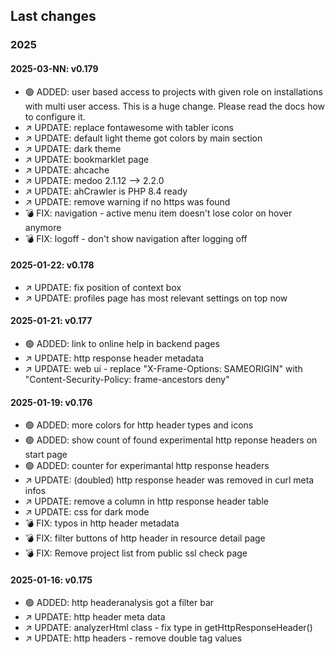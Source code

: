 ## Last changes

### 2025

#### 2025-03-NN: v0.179

* 🟢 ADDED: user based access to projects with given role on installations with multi user access. This is a huge change. Please read the docs how to configure it.
* ↗️ UPDATE: replace fontawesome with tabler icons
* ↗️ UPDATE: default light theme got colors by main section
* ↗️ UPDATE: dark theme
* ↗️ UPDATE: bookmarklet page
* ↗️ UPDATE: ahcache
* ↗️ UPDATE: medoo 2.1.12 --> 2.2.0
* ↗️ UPDATE: ahCrawler is PHP 8.4 ready
* ↗️ UPDATE: remove warning if no https was found
* 💣 FIX: navigation - active menu item doesn't lose color on hover anymore
* 💣 FIX: logoff - don't show navigation after logging off

#### 2025-01-22: v0.178

* ↗️ UPDATE: fix position of context box
* ↗️ UPDATE: profiles page has most relevant settings on top now

#### 2025-01-21: v0.177

* 🟢 ADDED: link to online help in backend pages
* ↗️ UPDATE: http response header metadata
* ↗️ UPDATE: web ui - replace "X-Frame-Options: SAMEORIGIN" with "Content-Security-Policy: frame-ancestors deny"

#### 2025-01-19: v0.176

* 🟢 ADDED: more colors for http header types and icons
* 🟢 ADDED: show count of found experimental http reponse headers on start page
* 🟢 ADDED: counter for experimantal http response headers
* ↗️ UPDATE: (doubled) http response header was removed in curl meta infos
* ↗️ UPDATE: remove a column in http response header table
* ↗️ UPDATE: css for dark mode
* 💣 FIX: typos in http header metadata
* 💣 FIX: filter buttons of http header in resource detail page
* 💣 FIX: Remove project list from public ssl check page

#### 2025-01-16: v0.175

* 🟢 ADDED: http headeranalysis got a filter bar
* ↗️ UPDATE: http header meta data
* ↗️ UPDATE: analyzerHtml class - fix type in getHttpResponseHeader()
* ↗️ UPDATE: http headers - remove double tag values
